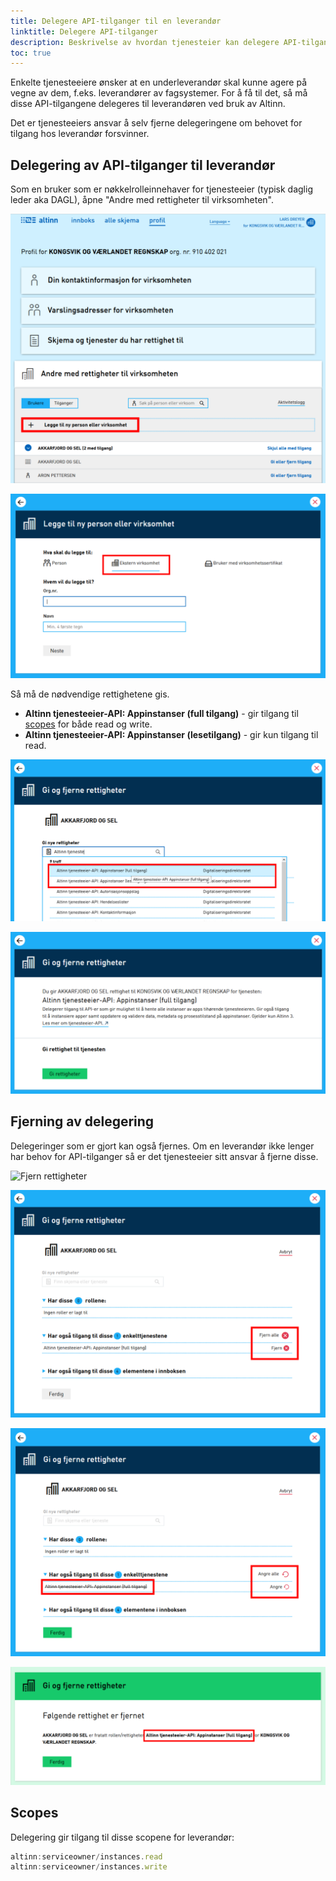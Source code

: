 ```yaml
---
title: Delegere API-tilganger til en leverandør
linktitle: Delegere API-tilganger
description: Beskrivelse av hvordan tjenesteier kan delegere API-tilganger (scopes) til en underleverandør.
toc: true
---
```


Enkelte tjenesteeiere ønsker at en underleverandør skal kunne agere på vegne av dem, f.eks. leverandører av fagsystemer.
For å få til det, så må disse API-tilgangene delegeres til leverandøren ved bruk av Altinn.

Det er tjenesteeiers ansvar å selv fjerne delegeringene om behovet for tilgang hos leverandør forsvinner.

## Delegering av API-tilganger til leverandør

Som en bruker som er nøkkelrolleinnehaver for tjenesteeier (typisk daglig leder aka DAGL), åpne "Andre med rettigheter til virksomheten".

![Andre med rettigheter](andre-med-rettigheter.png "Andre med rettigheter til virksomheten")

![Legg til leverandør](legg-til-org.png "Legg til leverandørens organisasjon")

Så må de nødvendige rettighetene gis.

- **Altinn tjenesteeier-API: Appinstanser (full tilgang)** - gir tilgang til [scopes](#scopes) for både read og write.
- **Altinn tjenesteeier-API: Appinstanser (lesetilgang)** - gir kun tilgang til read.

![Gi rettigheter til leverandør](gi-rettigheter.png "Gi de nødvendige rettighetene til leverandør")

![Bekreft](bekreft-gi-rettigheter.png "Bekreft")

## Fjerning av delegering

Delegeringer som er gjort kan også fjernes.
Om en leverandør ikke lenger har behov for API-tilganger så er det tjenesteeier sitt ansvar å fjerne disse.

![Fjern rettigheter](fjern-en-eller-flere-rettigheter.png "Trykk på \"Fjern en eller flere rettigheter\"")

![Velg rettigheter å fjerne](fjern-rettigheter.png "Velg rettigheter å fjerne")

![Angre fjern rettigheter](angre-fjern-rettigheter.png "Det er mulig å angre fjerning av rettigheter")

![Fjerning av rettigheter bekreftet](fjerning-bekreftet.png "Bekreftelse på at rettigheter er fjernet")

## Scopes

Delegering gir tilgang til disse scopene for leverandør:

```js
altinn:serviceowner/instances.read
altinn:serviceowner/instances.write
```
